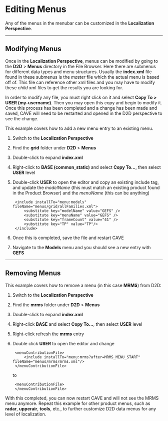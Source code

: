# Editing Menus

Any of the menus in the menubar can be customized in the **Localization Perspective**.  

---

## Modifying Menus

Once in the **Localization Perspective**, menus can be modified by going to the **D2D** > **Menus** directory in the File Browser.  Here there are submenus for different data types and menu structures.  Usually the **index.xml** file found in these submenus is the *master* file which the actual menu is based off of.  This file can reference other xml files and you may have to modify these *child* xml files to get the results you are looking for.  

In order to modify any file, you must right click on it and 
select **Copy To > USER (my-username)**.  Then you may open this copy and begin to modify it.  Once this process has been completed and a change has been made and saved, CAVE will need to be restarted and opened in the D2D perspective to see the change.

This example covers how to add a new menu entry to an existing menu.

1. Switch to the **Localization Perspective**
2. Find the **grid** folder under **D2D** > **Menus**
3. Double-click to expand **index.xml**
4. Right-click to **BASE (common_static)** and select **Copy To...**, then select **USER** level
5. Double-click **USER** to open the editor and copy an existing include tag, and update the *modelName* (this must match an existing product found in the Product Browser) and the *menuName* (this can be anything)
    
        <include installTo="menu:models" fileName="menus/grid/allFamilies.xml">
            <substitute key="modelName" value="GEFS" />
            <substitute key="menuName" value="GEFS" />
            <substitute key="frameCount" value="41" />
            <substitute key="TP" value="TP"/>
        </include>
      
6. Once this is completed, save the file and restart CAVE
7. Navigate to the **Models** menu and you should see a new entry with **GEFS**

---

## Removing Menus

This example covers how to remove a menu (in this case **MRMS**) from D2D:

1. Switch to the **Localization Perspective**
2. Find the **mrms** folder under **D2D** > **Menus**
3. Double-click to expand **index.xml**
4. Right-click **BASE** and select **Copy To...**, then select **USER** level
5. Right-click refresh the **mrms** entry
6. Double click **USER** to open the editor and change
    
        <menuContributionFile>
            <include installTo="menu:mrms?after=MRMS_MENU_START" fileName="menus/mrms/mrms.xml"/>
        </menuContributionFile>

    to 
    
        <menuContributionFile>
        </menuContributionFile>

With this completed, you can now restart CAVE and will not see the MRMS menu anymore.  Repeat this example for other product menus, such as **radar**, **upperair**, **tools**, etc., to further customize D2D data menus for any level of localization.
